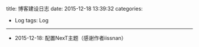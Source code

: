 title: 博客建设日志
date: 2015-12-18 13:39:32
categories:
- Log
tags: Log
---

+ 2015-12-18: 配置NexT主题（感谢作者iissnan）